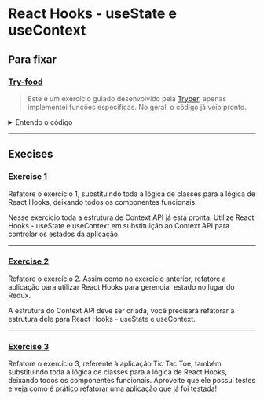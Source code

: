 # React Hooks - useState e useContext

## Para fixar

### [Try-food](./try-food/src/)

> Este é um exercício guiado desenvolvido pela [Tryber](https://github.com/tryber), apenas implementei funções específicas. No geral, o código já veio pronto.

<details>

<summary>Entendo o código</summary>

1. Vamos entender a estrutura do Provider em nossa aplicação. No início temos dois estados, certo? Primeiramente precisamos refletir sobre alguns pontos: O que o estado precisará conter? Quais acões ele precisará controlar? Dê uma lida nas **dicas importantes** e pense com calma!
Pensamos em duas chaves para nosso estado! A primeira receberá separadamente os dados de "comida", "bebida" e "sobremesa" em um array, e a segunda controlará o componente Header: se seu valor for false, o Header terá um botão com o texto *'Ver opções'*, do contrário o texto será *'Ver sacola'*. Para controlar a lógica desse estado, implementamos a função **showCart()**.

2. Beleza então, temos a base do nosso estado. Agora vamos interagir com ele. Para controlar a lógica do nosso Header, por exemplo, precisaremos de uma função que gerenciará as mudanças de estado através das interações no componente filho **"Options.js"**, para que o componente filho **"Cart.js"** sempre atualize o pedido do cliente. **Options.js** deverá receber a função **handleChange**, e toda vez que um usuário modificar a quantidade de um produto em **"Options.js"**, devem ser retornadas as informações **"event, name, price, e mealType"** necessárias para essa função.

3. Nossa função precisa extrair a quantidade do produto utilizando o **"event"** que foi retornado. Como podemos fazer isso? Podemos utilizar o **event.target.value** e definir um novo objeto com a quantidade atualizada desse produto.

4. No que devemos pensar agora? Precisamos verificar se o item que criamos está presente em uma das 3 listas contidas no objeto que é o nosso estado. Você consegue pensar em uma maneira de fazer essa verificação em apenas uma linha? Tente fazer a sua lógica funcionar. Conseguiu? Vamos lembrar de um conceito aprendido lá em fundamentos do desenvolvimento web.

    - Você se lembra que, para acessar uma chave dinâmica de um objeto, podemos passar essa chave através de `[]` (colchetes)? Nós recebemos nessa função o **"mealType"** *(ou ItemType)*, e podemos realizar essa verificação dinamicamente se passarmos essa informação para o **"orderList"**, que é o nosso objeto que contém as chaves **(itemType)** e suas respectivas listas como valores. *Se quisermos descobrir se há algum objeto nas listas igual ao nosso **newItem**, podemos utilizar a função **some**, e comparar se o **item.id** equivale ao nome do item retornado*.
5. Se não houver o item na lista, devemos adicionar um item na lista com a função **addItemToList**, passando *newItem* como parâmetro. Se já houver o item na lista, devemos atualizá-lo com a função **manageItemsInList** passando *newItem* como parâmetro.

    Vamos pensar um pouco! 🤔
    - No passo anterior nós verificamos se o produto já existe na lista, certo? Então agora podemos utilizar o retorno dessa função para adicionar um novo produto na lista, ou atualizar um produto que já existe na lista. Como você faria essa lógica? Você pode quebrar sua função em funções menores que gerenciarão essas modificações para deixar o seu código mais limpo.
6. Como você faria para apenas adicionar um novo item na lista? Nossa função recebe o objeto que criamos e atualiza o nosso estado. Lembre-se: Precisamos atualizar a chave correspondente do nosso estado, e para isso podemos utilizar o **itemType** do nosso objeto e fazer isso dinamicamente.

    Como podemos começar?🤔

    - Vamos brincar com o *spread*! Podemos utilizar a função *setOrderList({**...orderlist**, [newItem.itemType]: "aqui entra a lógica necessária para atualizar a lista" })*.
    Primeiro nós retornamos todo o objeto orderList, e depois passamos a chave que queremos atualizar, essa chave é o **newItem.itemType** que passamos para essa função.
    E qual o valor que demos passar para essa chave? Tente desenvolver a lógica e lembre-se que a chave já possui diversos valores, então devemos fazer o **spread** para recuperar seu conteúdo e, só então, **adicionar o novo item**.
7. E agora? Se você incrementar o valor de um produto, ele deve ser atualizado, mas e se você retornar o valor desse produto para 0 (zero)? Como você faria para tratar essa condição? Tente desenvolver essa lógica e lembre-se que nós temos duas missões: a primeira missão é verificar se devemos remover o item da lista caso o usuário mude a quantidade dele para 0 e chamar a função responsável por essa atualização. A segunda missão é chamar a função que atualiza a quantidade do item, caso o valor seja diferente de 0. 

    **DICA!** 😉

    Caso prefira dividir sua lógica em outras funções, você deverá passar as informações: **orderState** que contém os valores da chave que deve ser atualizada, **indexPresentInList** que é o índice do item no array, e **newItem** que é o objeto a ser atualizado ou a chave do objeto a ser atualizado, caso acessado o *itemType*. Você pode ou não fazer a chamada de outras funções que realizarão essas modificações, fica a seu critério, mas lembre-se que uma função deve ter somente um objetivo, isso deixará seu código mais limpo e mais compreensível.
8. Finalmente estamos aqui e você precisa remover um item da lista, como você faria isso? Você já possui o array com os dados que serão atualizados no seu estado, o índice do elemento e a chave que você precisa acessar dentro do objeto, conseguiu pensar em uma lógica? Você pode utilizar o método **filter** ou o método **splice** por exemplo.

9. Se você chegou até aqui, você está no último passo da nossa lógica e agora só precisa se preocupar em realizar a atualização do produto na lista. Consegue pensar em uma lógica para isso? Uma maneira muito simples de fazer a atualização de um array é utilizando o **splice** *passando um terceiro parâmetro*, que indica o novo valor do item naquele índice, e então realizar novamente a atualização do estado com o **spread** de todo o objeto **orderList**, e com a chave e o valor a serem atualizados. Conseguiu realizar a lógica? É incrível o quanto aprendemos em pouco tempo, você está mais que preparado para o projeto desse bloco.

</details>

---

## Execises

### [Exercise 1](./exercise-01/src/)

Refatore o exercício 1, substituindo toda a lógica de classes para a lógica de React Hooks, deixando todos os componentes funcionais.

Nesse exercício toda a estrutura de Context API já está pronta. Utilize React Hooks - useState e useContext em substituição ao Context API para controlar os estados da aplicação.

---

### [Exercise 2](./exercise-02/src/)

Refatore o exercício 2. Assim como no exercício anterior, refatore a aplicação para utilizar React Hooks para gerenciar estado no lugar do Redux.

A estrutura do Context API deve ser criada, você precisará refatorar a estrutura dele para React Hooks - useState e useContext.

---

### [Exercise 3](./exercise-03/src/)

Refatore o exercício 3, referente à aplicação Tic Tac Toe, também substituindo toda a lógica de classes para a lógica de React Hooks, deixando todos os componentes funcionais. Aproveite que ele possui testes e veja como é prático refatorar uma aplicação que já foi testada!
